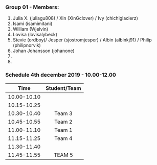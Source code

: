 ### Group 01 - Members:
1. Julia X. (juliagu808) / Xin (XinGclover) / Ivy (chichiglacierz)
2. Isami (isamimitani)
3. William (Wjelvin)
4. Lovisa (lovisalybeck)
5. Stevie (ordboy)/ Jesper (sjostromjesper) / Albin (albinkj91) / Philip (philipnorvik)
6. Johan Johansson (johanone)
7.
8.

### Schedule 4th december 2019 - 10.00-12.00

| Time        |  Student/Team | 
|-------------|:-------------:|
| 10.00-10.10 |               |
| 10.15-10.25 |               |
| 10.30-10.40 |  Team 3       |
| 10.45-10.55 |  Team 2       |
| 11.00-11.10 |  Team 1       |
| 11.15-11.25 |  Team 4       |
| 11.30-11.40 |               |
| 11.45-11.55 |   TEAM 5    |
